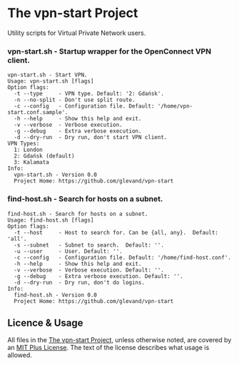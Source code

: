 # The vpn-start Project

Utility scripts for Virtual Private Network users.

### vpn-start.sh - Startup wrapper for the OpenConnect VPN client.

```
vpn-start.sh - Start VPN.
Usage: vpn-start.sh [flags]
Option flags:
  -t --type     - VPN type. Default: '2: Gdańsk'.
  -n --no-split - Don't use split route.
  -c --config   - Configuration file. Default: '/home/vpn-start.conf.sample'.
  -h --help     - Show this help and exit.
  -v --verbose  - Verbose execution.
  -g --debug    - Extra verbose execution.
  -d --dry-run  - Dry run, don't start VPN client.
VPN Types:
  1: London
  2: Gdańsk (default)
  3: Kalamata
Info:
  vpn-start.sh - Version 0.0
  Project Home: https://github.com/glevand/vpn-start
```

### find-host.sh - Search for hosts on a subnet.

```
find-host.sh - Search for hosts on a subnet.
Usage: find-host.sh [flags]
Option flags:
  -t --host     - Host to search for. Can be {all, any}.  Default: 'all'.
  -s --subnet   - Subnet to search.  Default: ''.
  -u --user     - User. Default: ''.
  -c --config   - Configuration file. Default: '/home/find-host.conf'.
  -h --help     - Show this help and exit.
  -v --verbose  - Verbose execution. Default: ''.
  -g --debug    - Extra verbose execution. Default: ''.
  -d --dry-run  - Dry run, don't do logins.
Info:
  find-host.sh - Version 0.0
  Project Home: https://github.com/glevand/vpn-start
```

## Licence & Usage

All files in the [The vpn-start Project](https://github.com/glevand/vpn-start), unless otherwise noted, are covered by an [MIT Plus License](https://github.com/glevand/vpn-start/blob/master/mit-plus-license.txt).  The text of the license describes what usage is allowed.
